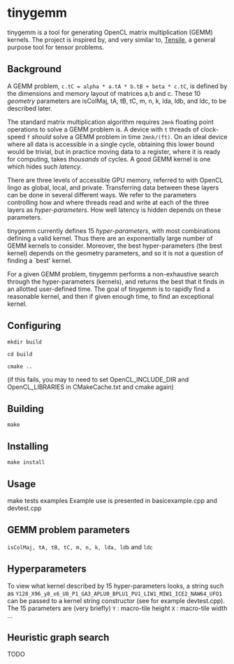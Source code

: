 # tinygemm

tinygemm is a tool for generating OpenCL matrix multiplication (GEMM) kernels. The project is inspired by, and very similar to, [Tensile](https://github.com/RadeonOpenCompute/Tensile), a general purpose tool for tensor problems.

## Background

A GEMM problem,  `c.tC = alpha * a.tA * b.tB + beta * c.tC`, is defined by the dimensions and memory layout of matrices a,b and c. These 10 *geometry* parameters are isColMaj, tA, tB, tC, m, n, k, lda, ldb, and ldc, to be described later.

The standard matrix multiplication algorithm requires `2mnk` floating point operations to solve a GEMM problem is. A device with `t` threads of clock-speed `f` *should* solve a GEMM problem in time `2mnk/(ft)`.  On an ideal device where all data is accessible in a single cycle, obtaining this lower bound would be trivial, but in practice moving data to a register, where it is ready for computing, takes *thousands* of cycles. A good GEMM kernel is one which hides such *latency*.

There are three levels of accessible GPU memory, referred to with OpenCL lingo as global, local, and private. Transferring data between these layers can be done in several different ways. We refer to the parameters controlling how and where threads read and write at each of the three layers as *hyper-parameters*. How well latency is hidden depends on these parameters.  

tinygemm currently defines 15 *hyper-parameters*, with most combinations defining a valid kernel. Thus there are an exponentially large number of GEMM kernels to consider. Moreover, the best hyper-parameters (the best kernel) depends on the geometry parameters, and so it is not a question of finding a \`best' kernel. 

For a given GEMM problem, tinygemm performs a non-exhaustive search through the hyper-parameters (kernels), and returns the best that it finds in an allotted user-defined time. The goal of tinygemm is to rapidly find a reasonable kernel, and then if given enough time, to find an exceptional kernel.


## Configuring

`mkdir build`

`cd build`

`cmake ..`

(if this fails, you may to need to set OpenCL_INCLUDE_DIR and OpenCL_LIBRARIES in CMakeCache.txt and cmake again)


## Building
`make`

## Installing
`make install`


## Usage
make tests examples
Example use is presented in basicexample.cpp and devtest.cpp

## GEMM problem parameters
`isColMaj, tA, tB, tC, m, n, k, lda, ldb` and `ldc`

## Hyperparameters 
To view what kernel described by 15 hyper-parameters looks, a string such as `Y128_X96_y8_x6_U8_P1_GA3_APLU0_BPLU1_PU1_LIW1_MIW1_ICE2_NAW64_UFO1` can be passed to a kernel string constructor (see for example devtest.cpp). The 15 parameters are (very briefly)
`Y` : macro-tile height
`X` : macro-tile width
...

## Heuristic graph search
TODO
